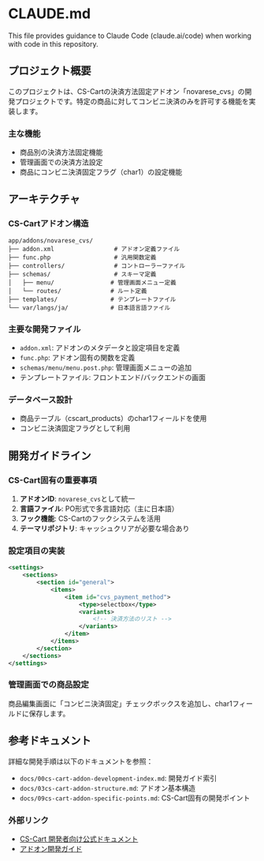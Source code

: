 # CLAUDE.md

This file provides guidance to Claude Code (claude.ai/code) when working with code in this repository.

## プロジェクト概要

このプロジェクトは、CS-Cartの決済方法固定アドオン「novarese_cvs」の開発プロジェクトです。特定の商品に対してコンビニ決済のみを許可する機能を実装します。

### 主な機能
- 商品別の決済方法固定機能
- 管理画面での決済方法設定
- 商品にコンビニ決済固定フラグ（char1）の設定機能

## アーキテクチャ

### CS-Cartアドオン構造
```
app/addons/novarese_cvs/
├── addon.xml                 # アドオン定義ファイル
├── func.php                  # 汎用関数定義
├── controllers/              # コントローラーファイル
├── schemas/                  # スキーマ定義
│   ├── menu/                # 管理画面メニュー定義
│   └── routes/              # ルート定義
├── templates/               # テンプレートファイル
└── var/langs/ja/            # 日本語言語ファイル
```

### 主要な開発ファイル
- `addon.xml`: アドオンのメタデータと設定項目を定義
- `func.php`: アドオン固有の関数を定義
- `schemas/menu/menu.post.php`: 管理画面メニューの追加
- テンプレートファイル: フロントエンド/バックエンドの画面

### データベース設計
- 商品テーブル（cscart_products）のchar1フィールドを使用
- コンビニ決済固定フラグとして利用

## 開発ガイドライン

### CS-Cart固有の重要事項
1. **アドオンID**: `novarese_cvs`として統一
2. **言語ファイル**: PO形式で多言語対応（主に日本語）
3. **フック機能**: CS-Cartのフックシステムを活用
4. **テーマリポジトリ**: キャッシュクリアが必要な場合あり

### 設定項目の実装
```xml
<settings>
    <sections>
        <section id="general">
            <items>
                <item id="cvs_payment_method">
                    <type>selectbox</type>
                    <variants>
                        <!-- 決済方法のリスト -->
                    </variants>
                </item>
            </items>
        </section>
    </sections>
</settings>
```

### 管理画面での商品設定
商品編集画面に「コンビニ決済固定」チェックボックスを追加し、char1フィールドに保存します。

## 参考ドキュメント

詳細な開発手順は以下のドキュメントを参照：
- `docs/00cs-cart-addon-development-index.md`: 開発ガイド索引
- `docs/03cs-cart-addon-structure.md`: アドオン基本構造
- `docs/09cs-cart-addon-specific-points.md`: CS-Cart固有の開発ポイント

### 外部リンク
- [CS-Cart 開発者向け公式ドキュメント](https://docs.cs-cart.com/latest/developer_guide/index.html)
- [アドオン開発ガイド](https://docs.cs-cart.com/latest/developer_guide/addons/index.html)